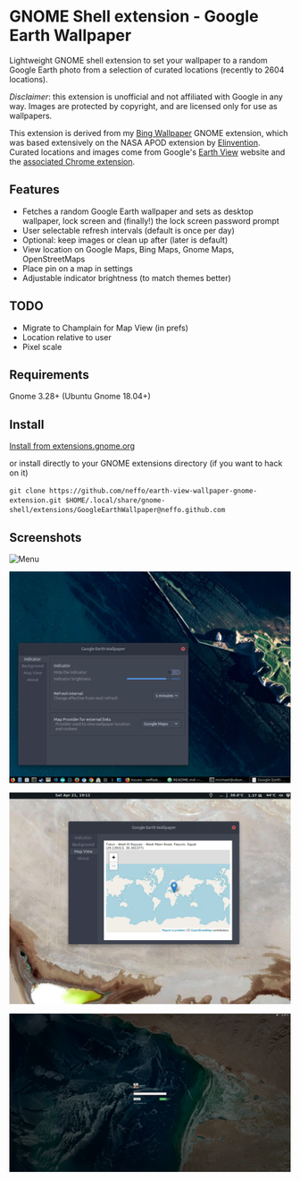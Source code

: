 # GNOME Shell extension - Google Earth Wallpaper

Lightweight GNOME shell extension to set your wallpaper to a random Google Earth photo from a selection of curated locations (recently to 2604 locations).

*Disclaimer*: this extension is unofficial and not affiliated with Google in any way. Images are protected by copyright, and are licensed only
for use as wallpapers.

This extension is derived from my [Bing Wallpaper](https://github.com/neffo/bing-wallpaper-gnome-extension) GNOME extension, which was based extensively on the NASA APOD extension by [Elinvention](https://github.com/Elinvention). Curated locations and images come from Google's [Earth View](https://earthview.withgoogle.com/) website and the [associated Chrome extension](https://chrome.google.com/webstore/detail/earth-view-from-google-ea/bhloflhklmhfpedakmangadcdofhnnoh?hl=en).

## Features

* Fetches a random Google Earth wallpaper and sets as desktop wallpaper, lock screen and (finally!) the lock screen password prompt
* User selectable refresh intervals (default is once per day)
* Optional: keep images or clean up after (later is default)
* View location on Google Maps, Bing Maps, Gnome Maps, OpenStreetMaps
* Place pin on a map in settings
* Adjustable indicator brightness (to match themes better)

## TODO

* Migrate to Champlain for Map View (in prefs)
* Location relative to user
* Pixel scale

## Requirements

Gnome 3.28+ (Ubuntu Gnome 18.04+)

## Install

[Install from extensions.gnome.org](https://extensions.gnome.org/extension/1295/google-earth-wallpaper/)

or install directly to your GNOME extensions directory (if you want to hack on it)

`git clone https://github.com/neffo/earth-view-wallpaper-gnome-extension.git $HOME/.local/share/gnome-shell/extensions/GoogleEarthWallpaper@neffo.github.com`

## Screenshots

![Menu](/screenshot/menu.png)

![Settings](/screenshot/settings.png)

![About Page](/screenshot/map.png)

![Lockscreen](/screenshot/lockscreen-dialog.jpg)
